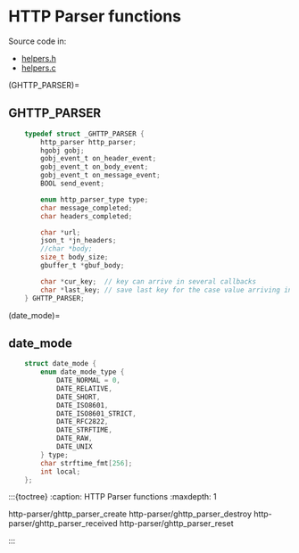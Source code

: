 # HTTP Parser functions

Source code in:

- [helpers.h](https://github.com/artgins/yunetas/blob/main/kernel/c/gobj-c/src/helpers.h)
- [helpers.c](https://github.com/artgins/yunetas/blob/main/kernel/c/gobj-c/src/helpers.c)

(GHTTP_PARSER)=
## GHTTP_PARSER

```C
    typedef struct _GHTTP_PARSER {
        http_parser http_parser;
        hgobj gobj;
        gobj_event_t on_header_event;
        gobj_event_t on_body_event;
        gobj_event_t on_message_event;
        BOOL send_event;

        enum http_parser_type type;
        char message_completed;
        char headers_completed;

        char *url;
        json_t *jn_headers;
        //char *body;
        size_t body_size;
        gbuffer_t *gbuf_body;

        char *cur_key;  // key can arrive in several callbacks
        char *last_key; // save last key for the case value arriving in several callbacks
    } GHTTP_PARSER;
```

(date_mode)=
## date_mode

```C
    struct date_mode {
        enum date_mode_type {
            DATE_NORMAL = 0,
            DATE_RELATIVE,
            DATE_SHORT,
            DATE_ISO8601,
            DATE_ISO8601_STRICT,
            DATE_RFC2822,
            DATE_STRFTIME,
            DATE_RAW,
            DATE_UNIX
        } type;
        char strftime_fmt[256];
        int local;
    };
```



:::{toctree}
:caption: HTTP Parser functions
:maxdepth: 1

http-parser/ghttp_parser_create
http-parser/ghttp_parser_destroy
http-parser/ghttp_parser_received
http-parser/ghttp_parser_reset

:::
